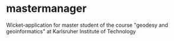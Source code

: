 # mastermanager
Wicket-application for master student of the course "geodesy and geoinformatics" at Karlsruher Institute of Technology
